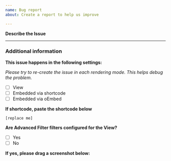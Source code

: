 ```yaml
---
name: Bug report
about: Create a report to help us improve

---
```


**Describe the Issue**



--------

### Additional information

**This issue happens in the following settings:**

_Please try to re-create the issue in each rendering mode. This helps debug the problem._

- [ ] View
- [ ] Embedded via shortcode
- [ ] Embedded via oEmbed

**If shortcode, paste the shortcode below**

`[replace me]`

**Are Advanced Filter filters configured for the View?**

- [ ] Yes
- [ ] No

**If yes, please drag a screenshot below:**

